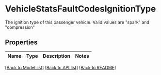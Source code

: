 # VehicleStatsFaultCodesIgnitionType

The ignition type of this passenger vehicle. Valid values are \"spark\" and \"compression\"
## Properties
Name | Type | Description | Notes
------------ | ------------- | ------------- | -------------

[[Back to Model list]](../README.md#documentation-for-models) [[Back to API list]](../README.md#documentation-for-api-endpoints) [[Back to README]](../README.md)


